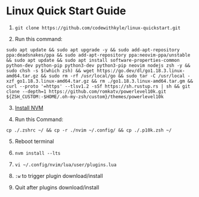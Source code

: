 # Linux Quick Start Guide

1. `git clone https://github.com/codewithkyle/linux-quickstart.git`

2. Run this command:

```
sudo apt update && sudo apt upgrade -y && sudo add-apt-repository ppa:deadsnakes/ppa && sudo add-apt-repository ppa:neovim-ppa/unstable && sudo apt update && sudo apt install software-properties-common python-dev python-pip python3-dev python3-pip neovim nodejs zsh -y && sudo chsh -s $(which zsh) && wget https://go.dev/dl/go1.18.3.linux-amd64.tar.gz && sudo rm -rf /usr/local/go && sudo tar -C /usr/local -xzf go1.18.3.linux-amd64.tar.gz && rm ./go1.18.3.linux-amd64.tar.gm && curl --proto '=https' --tlsv1.2 -sSf https://sh.rustup.rs | sh && git clone --depth=1 https://github.com/romkatv/powerlevel10k.git ${ZSH_CUSTOM:-$HOME/.oh-my-zsh/custom}/themes/powerlevel10k
```

3. [Install NVM](https://github.com/nvm-sh/nvm#installing-and-updating)

4. Run this Command:

```
cp ./.zshrc ~/ && cp -r ./nvim ~/.config/ && cp ./.p10k.zsh ~/
```

5. Reboot terminal

6. `nvm install --lts`

7. `vi ~/.config/nvim/lua/user/plugins.lua`

8. `:w` to trigger plugin download/install

9. Quit after plugins download/install
